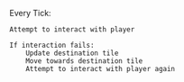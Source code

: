 Every Tick:

    Attempt to interact with player

    If interaction fails:
        Update destination tile
        Move towards destination tile
        Attempt to interact with player again
